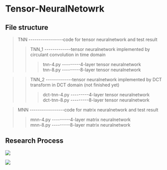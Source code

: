 # Tensor-NeuralNetowrk 

##  File structure
> TNN -----------------code for tensor neuralnetwork and test result
>>  TNN_1 -------------tensor neuralnetwork implemented by circulant convolution in time domain
>>> tnn-4.py  ---------4-layer tensor neuralnetwork <br>
>>> tnn-8.py  ---------8-layer tensor neuralnetwork <br>

>>  TNN_2 -------------tensor neuralnetwork implemented by DCT transform in DCT domain (not finished yet)
>>> dct-tnn-4.py  ---------4-layer tensor neuralnetwork <br>
>>> dct-tnn-8.py  ---------8-layer tensor neuralnetwork <br>

> MNN -----------------code for matrix neuralnetwork and test result
>>  mnn-4.py  ---------4-layer matrix neuralnetwork <br>
>>  mnn-8.py  ---------8-layer matrix neuralnetwork <br>

##  Research Process
![](https://github.com/hust512/Homomorphic_CP_Tensor_Dcomposition/edit/master/Tensor_NeuralNetwork/ResearchProcess1.jpg)

![](https://github.com/hust512/Homomorphic_CP_Tensor_Dcomposition/edit/master/Tensor_NeuralNetwork/ResearchProcess2.jpg)


